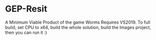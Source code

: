 # GEP-Resit
A Minimum Viable Product of the game Worms
Requires VS2019. To full build, set CPU to x64, build the whole solution, build the Images project, then you can run it :)
